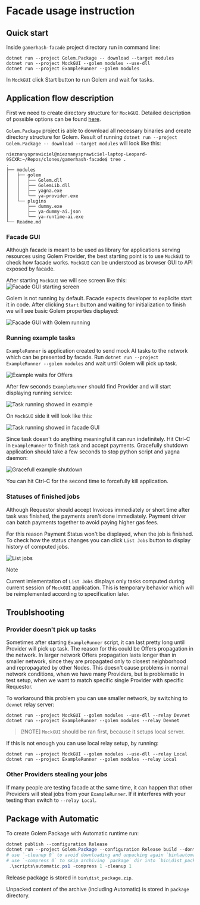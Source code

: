 # Facade usage instruction

## Quick start

Inside `gamerhash-facade` project directory run in command line:
```
dotnet run --project Golem.Package -- download --target modules
dotnet run --project MockGUI --golem modules --use-dll
dotnet run --project ExampleRunner --golem modules
```

In `MockGUI` click Start button to run Golem and wait for tasks.

## Application flow description

First we need to create directory structure for `MockGUI`. Detailed description of possible options can be found [here](MockGUI/readme.md#preparing-directories).

`Golem.Package` project is able to download all necessary binaries and create directory structure for Golem. Result of running `dotnet run --project Golem.Package -- download --target modules` will look like this:
```
nieznanysprawiciel@nieznanysprawiciel-laptop-Leopard-9SCXR:~/Repos/clones/gamerhash-facade$ tree .
.
├── modules
│   ├── golem
│   │   ├── Golem.dll
│   │   ├── GolemLib.dll
│   │   ├── yagna.exe
│   │   └── ya-provider.exe
│   └── plugins
│       ├── dummy.exe
│       ├── ya-dummy-ai.json
│       └── ya-runtime-ai.exe
└── Readme.md
```

### Facade GUI

Although facade is meant to be used as library for applications serving resources using Golem Provider, the best starting point is to use `MockGUI` to check how facade works. `MockGUI` can be understood as browser GUI to API exposed by facade.

After starting `MockGUI` we will see screen like this:
<img alt="Facade GUI starting screen" src="Docs/gui-app-startup.png">

Golem is not running by default. Facade expects developer to explicite start it in code. After clicking `Start` button and waiting for initialization to finish we will see basic Golem properties displayed:

<img alt="Facade GUI with Golem running" src="Docs/gui-app-golem-running.png">

### Running example tasks

`ExampleRunner` is application created to send mock AI tasks to the network which can be presented by facade.
Run `dotnet run --project ExampleRunner --golem modules` and wait until Golem will pick up task.

<img alt="Example waits for Offers" src="Docs/example-waiting-for-offers.png">

After few seconds `ExampleRunner` should find Provider and will start displaying running service:

<img alt="Task running showed in example" src="Docs/example-hired-provider.png">

On `MockGUI` side it will look like this:

<img alt="Task running showed in facade GUI" src="Docs/gui-app-task-running.png">

Since task doesn't do anything meaningful it can run indefinitely.
Hit Ctrl-C in `ExampleRunner` to finish task and accept payments.
Gracefully shutdown application should take a few seconds to stop python script and yagna daemon:

<img alt="Gracefull example shutdown" src="Docs/example-graceful-finish.png">

You can hit Ctrl-C for the second time to forcefully kill application.

### Statuses of finished jobs

Although Requestor should accept Invoices immediately or short time after task was finished, the payments aren't done immediately. Payment driver can batch payments together to avoid paying higher gas fees.

For this reason Payment Status won't be displayed, when the job is finished. To check how the status changes you can click `List Jobs` button to display history of computed jobs.

<img alt="List jobs" src="Docs/gui-app-list-jobs.png">

> [!NOTE]  
> Current imlementation of `List Jobs` displays only tasks computed during current session of `MockGUI` application.
> This is temporary behavior which will be reimplemented according to specification later.

## Troublshooting

### Provider doesn't pick up tasks

Sometimes after starting `ExampleRunner` script, it can last pretty long until Provider will pick up task.
The reason for this could be Offers propagation in the network. In larger network Offers propagation lasts
longer than in smaller network, since they are propagated only to closest neighborhood and repropagated by other Nodes.
This doesn't cause problems in normal network conditions, when we have many Providers, but is problematic in
test setup, when we want to match specific single Provider with specific Requestor.

To workaround this problem you can use smaller network, by switching to `devnet` relay server:

```
dotnet run --project MockGUI --golem modules --use-dll --relay Devnet
dotnet run --project ExampleRunner --golem modules --relay Devnet
```

> [!NOTE] `MockGUI` should be ran first, because it setups local server.

If this is not enough you can use local relay setup, by running:

```
dotnet run --project MockGUI --golem modules --use-dll --relay Local
dotnet run --project ExampleRunner --golem modules --relay Local
```

### Other Providers stealing your jobs

If many people are testing facade at the same time, it can happen that other Providers will steal jobs from your `ExampleRunner`.
If it interferes with your testing than switch to `--relay Local`.

## Package with Automatic

To create Golem Package with Automatic runtime run:

```ps1
dotnet publish --configuration Release
dotnet run --project Golem.Package --configuration Release build --dont-clean --dll-file-patterns "*.dll" --dll-dir "$(Get-Location)\Golem\bin\Debug\net7.0\publish"
# use `-cleanup 0` to avoid downloading and unpacking again `bin\automatic_runtime_package.zip` archive
# use `-compress 0` to skip archiving `package` dir into `bin\dist_package.zip`
 .\scripts\automatic.ps1 -compress 1 -cleanup 1
```

Release package is stored in `bin\dist_package.zip`.

Unpacked content of the archive (including Automatic) is stored in `package` directory.
